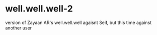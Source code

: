 # well.well.well-2
version of Zayaan AR's well.well.well agaisnt Seif, but this time against another user
